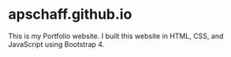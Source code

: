 # apschaff.github.io
This is my Portfolio website. I built this website in HTML, CSS, and JavaScript using Bootstrap 4.
